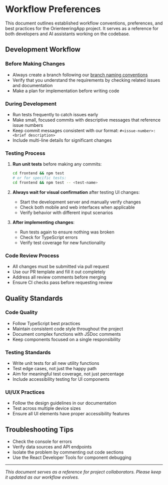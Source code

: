 # Workflow Preferences

This document outlines established workflow conventions, preferences, and best practices for the OrienteeringApp project. It serves as a reference for both developers and AI assistants working on the codebase.

## Development Workflow

### Before Making Changes

- Always create a branch following our [branch naming conventions](../docs/branch-release-strategy.md)
- Verify that you understand the requirements by checking related issues and documentation
- Make a plan for implementation before writing code

### During Development

- Run tests frequently to catch issues early
- Make small, focused commits with descriptive messages that reference issue numbers
- Keep commit messages consistent with our format: `#<issue-number>: <brief description>`
- Include multi-line details for significant changes

### Testing Process

1. **Run unit tests** before making any commits:
   ```bash
   cd frontend && npm test
   # or for specific tests:
   cd frontend && npm test -- <test-name>
   ```

2. **Always wait for visual confirmation** after testing UI changes:
   - Start the development server and manually verify changes
   - Check both mobile and web interfaces when applicable
   - Verify behavior with different input scenarios

3. **After implementing changes**:
   - Run tests again to ensure nothing was broken
   - Check for TypeScript errors
   - Verify test coverage for new functionality

### Code Review Process

- All changes must be submitted via pull request
- Use our PR template and fill it out completely
- Address all review comments before merging
- Ensure CI checks pass before requesting review

## Quality Standards

### Code Quality

- Follow TypeScript best practices
- Maintain consistent code style throughout the project
- Document complex functions with JSDoc comments
- Keep components focused on a single responsibility

### Testing Standards

- Write unit tests for all new utility functions
- Test edge cases, not just the happy path
- Aim for meaningful test coverage, not just percentage
- Include accessibility testing for UI components

### UI/UX Practices

- Follow the design guidelines in our documentation
- Test across multiple device sizes
- Ensure all UI elements have proper accessibility features

## Troubleshooting Tips

- Check the console for errors
- Verify data sources and API endpoints
- Isolate the problem by commenting out code sections
- Use the React Developer Tools for component debugging

---

*This document serves as a reference for project collaborators. Please keep it updated as our workflow evolves.*